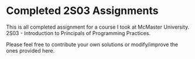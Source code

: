 Completed 2S03 Assignments
================

This is all completed assignment for a course I took at McMaster University. 2S03 - Introduction to Principals of Programming Practices.

Please feel free to contribute your own solutions or modify/improve the ones provided here.
